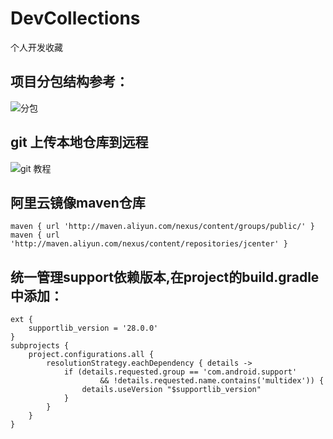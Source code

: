 # DevCollections
个人开发收藏

## 项目分包结构参考：
![分包](https://github.com/jackyHuangH/DevCollections/blob/master/arts/%E5%88%86%E5%8C%85%E5%8F%82%E8%80%83.png)

## git 上传本地仓库到远程
![git 教程](https://github.com/jackyHuangH/DevCollections/blob/master/arts/git%E4%B8%8A%E4%BC%A0%E6%9C%AC%E5%9C%B0%E4%BB%93%E5%BA%93%E5%88%B0%E8%BF%9C%E7%A8%8B%E6%95%99%E7%A8%8B.png)

## 阿里云镜像maven仓库
```Gradle
maven { url 'http://maven.aliyun.com/nexus/content/groups/public/' }
maven { url 'http://maven.aliyun.com/nexus/content/repositories/jcenter' }
```
## 统一管理support依赖版本,在project的build.gradle中添加：
```
ext {
    supportlib_version = '28.0.0'
}
subprojects {
    project.configurations.all {
        resolutionStrategy.eachDependency { details ->
            if (details.requested.group == 'com.android.support'
                    && !details.requested.name.contains('multidex')) {
                details.useVersion "$supportlib_version"
            }
        }
    }
}
```
